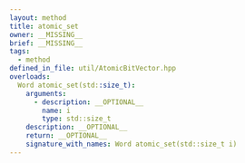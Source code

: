 ```yaml
---
layout: method
title: atomic_set
owner: __MISSING__
brief: __MISSING__
tags:
  - method
defined_in_file: util/AtomicBitVector.hpp
overloads:
  Word atomic_set(std::size_t):
    arguments:
      - description: __OPTIONAL__
        name: i
        type: std::size_t
    description: __OPTIONAL__
    return: __OPTIONAL__
    signature_with_names: Word atomic_set(std::size_t i)
---
```

